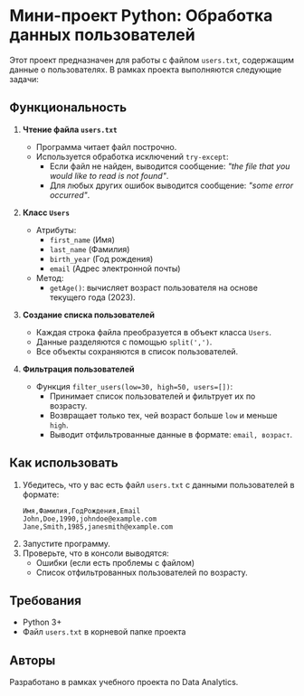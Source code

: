 # Мини-проект Python: Обработка данных пользователей

Этот проект предназначен для работы с файлом `users.txt`, содержащим данные о пользователях. В рамках проекта выполняются следующие задачи:

## Функциональность

1. **Чтение файла `users.txt`**
   - Программа читает файл построчно.
   - Используется обработка исключений `try-except`:
     - Если файл не найден, выводится сообщение: *"the file that you would like to read is not found"*.
     - Для любых других ошибок выводится сообщение: *"some error occurred"*.

2. **Класс `Users`**
   - Атрибуты:
     - `first_name` (Имя)
     - `last_name` (Фамилия)
     - `birth_year` (Год рождения)
     - `email` (Адрес электронной почты)
   - Метод:
     - `getAge()`: вычисляет возраст пользователя на основе текущего года (2023).

3. **Создание списка пользователей**
   - Каждая строка файла преобразуется в объект класса `Users`.
   - Данные разделяются с помощью `split(',')`.
   - Все объекты сохраняются в список пользователей.

4. **Фильтрация пользователей**
   - Функция `filter_users(low=30, high=50, users=[])`:
     - Принимает список пользователей и фильтрует их по возрасту.
     - Возвращает только тех, чей возраст больше `low` и меньше `high`.
     - Выводит отфильтрованные данные в формате: `email, возраст`.

## Как использовать

1. Убедитесь, что у вас есть файл `users.txt` с данными пользователей в формате:
   ```
   Имя,Фамилия,ГодРождения,Email
   John,Doe,1990,johndoe@example.com
   Jane,Smith,1985,janesmith@example.com
   ```
2. Запустите программу.
3. Проверьте, что в консоли выводятся:
   - Ошибки (если есть проблемы с файлом)
   - Список отфильтрованных пользователей по возрасту.

## Требования
- Python 3+
- Файл `users.txt` в корневой папке проекта

## Авторы
Разработано в рамках учебного проекта по Data Analytics.

